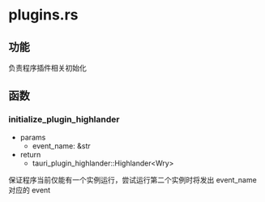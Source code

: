 # plugins.rs

## 功能

负责程序插件相关初始化



## 函数

### initialize_plugin_highlander

- params
  - event_name: &str
- return
  - tauri_plugin_highlander::Highlander\<Wry>

保证程序当前仅能有一个实例运行，尝试运行第二个实例时将发出 event_name 对应的 event